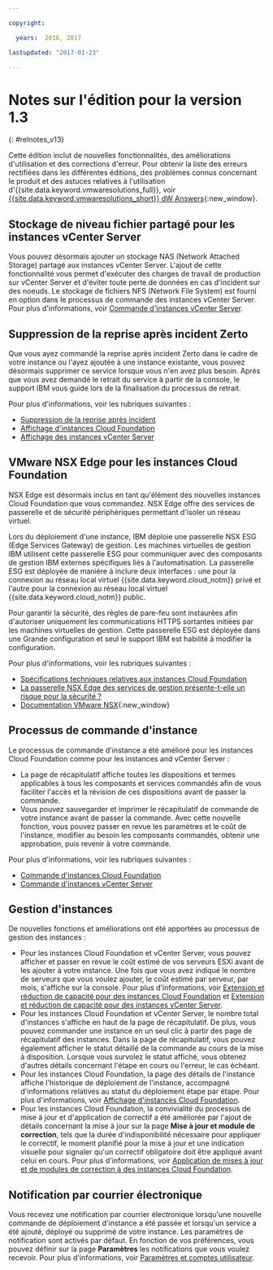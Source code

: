 ```yaml
---

copyright:

  years:  2016, 2017

lastupdated: "2017-01-23"

---
```


# Notes sur l'édition pour la version 1.3
{: #relnotes_v13}

Cette édition inclut de nouvelles fonctionnalités, des améliorations d'utilisation et des corrections d'erreur. Pour obtenir la liste des erreurs rectifiées dans les différentes éditions, des problèmes connus concernant le produit et des astuces relatives à l'utilisation d'{{site.data.keyword.vmwaresolutions_full}}, voir [{{site.data.keyword.vmwaresolutions_short}} dW Answers](https://developer.ibm.com/answers/topics/cloudvmw/){:new_window}.

## Stockage de niveau fichier partagé pour les instances vCenter Server

Vous pouvez désormais ajouter un stockage NAS (Network Attached Storage) partagé aux instances vCenter Server. L'ajout de cette fonctionnalité vous permet d'exécuter des charges de travail de production sur vCenter Server et d'éviter toute perte de données en cas d'incident sur des noeuds. Le stockage de fichiers NFS (Network File System) est fourni en option dans le processus de commande des instances vCenter Server. Pour plus d'informations, voir [Commande d'instances vCenter Server](/docs/services/vmwaresolutions/vcenter?topic=vmware-solutions-vc_orderinginstance).

## Suppression de la reprise après incident Zerto

Que vous ayez commandé la reprise après incident Zerto dans le cadre de votre instance ou l'ayez ajoutée à une instance existante, vous pouvez désormais supprimer ce service lorsque vous n'en avez plus besoin. Après que vous avez demandé le retrait du service à partir de la console, le support IBM vous guide lors de la finalisation du processus de retrait.

Pour plus d'informations, voir les rubriques suivantes :

* [Suppression de la reprise après incident](/docs/services/vmwaresolutions/services/removingzertodr.html)
* [Affichage d'instances Cloud Foundation](/docs/services/vmwaresolutions/sddc?topic=vmware-solutions-sd_viewinginstances)
* [Affichage des instances vCenter Server](/docs/services/vmwaresolutions/vcenter?topic=vmware-solutions-vc_viewinginstances)

## VMware NSX Edge pour les instances Cloud Foundation

NSX Edge est désormais inclus en tant qu'élément des nouvelles instances Cloud Foundation que vous commandez. NSX Edge offre des services de passerelle et de sécurité périphériques permettant d'isoler un réseau virtuel.

Lors du déploiement d'une instance, IBM déploie une passerelle NSX ESG (Edge Services Gateway) de gestion. Les machines virtuelles de gestion IBM utilisent cette passerelle ESG pour communiquer avec des composants de gestion IBM externes spécifiques liés à l'automatisation. La passerelle ESG est déployée de manière à inclure deux interfaces : une pour la connexion au réseau local virtuel {{site.data.keyword.cloud_notm}} privé et l'autre pour la connexion au réseau local virtuel {{site.data.keyword.cloud_notm}} public.

Pour garantir la sécurité, des règles de pare-feu sont instaurées afin d'autoriser uniquement les communications HTTPS sortantes initiées par les machines virtuelles de gestion. Cette passerelle ESG est déployée dans une Grande configuration et seul le support IBM est habilité à modifier la configuration.

Pour plus d'informations, voir les rubriques suivantes :

* [Spécifications techniques relatives aux instances Cloud Foundation](/docs/services/vmwaresolutions/sddc?topic=vmware-solutions-sd_cloudfoundationoverview#technical-specifications-for-cloud-foundation-instances)
* [La passerelle NSX Edge des services de gestion présente-t-elle un risque pour la sécurité ?](/docs/services/vmwaresolutions/vmonic?topic=vmware-solutions-faq#does-the-management-services-nsx-edge-pose-a-security-risk-)
* [Documentation VMware NSX](https://pubs.vmware.com/NSX-6/index.jsp?topic=%2Fcom.vmware.nsx.admin.doc%2FGUID-3F96DECE-33FB-43EE-88D7-124A730830A4.html){:new_window}

## Processus de commande d'instance

Le processus de commande d'instance a été amélioré pour les instances Cloud Foundation comme pour les instances and vCenter Server :

* La page de récapitulatif affiche toutes les dispositions et termes applicables à tous les composants et services commandés afin de vous faciliter l'accès et la révision de ces dispositions avant de passer la commande.
* Vous pouvez sauvegarder et imprimer le récapitulatif de commande de votre instance avant de passer la commande. Avec cette nouvelle fonction, vous pouvez passer en revue les paramètres et le coût de l'instance, modifier au besoin les composants commandés, obtenir une approbation, puis revenir à votre commande.

Pour plus d'informations, voir les rubriques suivantes :

* [Commande d'instances Cloud Foundation](/docs/services/vmwaresolutions/sddc?topic=vmware-solutions-sd_orderinginstance)
* [Commande d'instances vCenter Server](/docs/services/vmwaresolutions/vcenter?topic=vmware-solutions-vc_orderinginstance)

## Gestion d'instances

De nouvelles fonctions et améliorations ont été apportées au processus de gestion des instances :

* Pour les instances Cloud Foundation et vCenter Server, vous pouvez afficher et passer en revue le coût estimé de vos serveurs ESXi avant de les ajouter à votre instance. Une fois que vous avez indiqué le nombre de serveurs que vous voulez ajouter, le coût estimé par serveur, par mois, s'affiche sur la console. Pour plus d'informations, voir [Extension et réduction de capacité pour des instances Cloud Foundation](/docs/services/vmwaresolutions/sddc?topic=vmware-solutions-sd_addingremovingservers) et [Extension et réduction de capacité pour des instances vCenter Server](/docs/services/vmwaresolutions/vcenter?topic=vmware-solutions-vc_addingremovingservers).
* Pour les instances Cloud Foundation et vCenter Server, le nombre total d'instances s'affiche en haut de la page de récapitulatif. De plus, vous pouvez commander une instance en un seul clic à partir des page de récapitulatif des instances. Dans la page de récapitulatif, vous pouvez également afficher le statut détaillé de la commande au cours de la mise à disposition. Lorsque vous survolez le statut affiché, vous obtenez d'autres détails concernant l'étape en cours ou l'erreur, le cas échéant.
* Pour les instances Cloud Foundation, la page des détails de l'instance affiche l'historique de déploiement de l'instance, accompagné d'informations relatives au statut du déploiement étape par étape. Pour plus d'informations, voir [Affichage d'instances Cloud Foundation](/docs/services/vmwaresolutions/sddc?topic=vmware-solutions-sd_viewinginstances).
* Pour les instances Cloud Foundation, la convivialité du processus de mise à jour et d'application de correctif a été améliorée par l'ajout de détails concernant la mise à jour sur la page **Mise à jour et module de correction**, tels que la durée d'indisponibilité nécessaire pour appliquer le correctif, le moment planifié pour la mise à jour et une indication visuelle pour signaler qu'un correctif obligatoire doit être appliqué avant celui en cours. Pour plus d'informations, voir [Application de mises à jour et de modules de correction à des instances Cloud Foundation](/docs/services/vmwaresolutions/sddc?topic=vmware-solutions-sd_applyingupdates).

## Notification par courrier électronique

Vous recevez une notification par courrier électronique lorsqu'une nouvelle commande de déploiement d'instance a été passée et lorsqu'un service a été ajouté, déployé ou supprimé de votre instance. Les paramètres de notification sont activés par défaut. En fonction de vos préférences, vous pouvez définir sur la page **Paramètres** les notifications que vous voulez recevoir. Pour plus d'informations, voir [Paramètres et comptes utilisateur](/docs/services/vmwaresolutions/vmonic?topic=vmware-solutions-useraccount).
